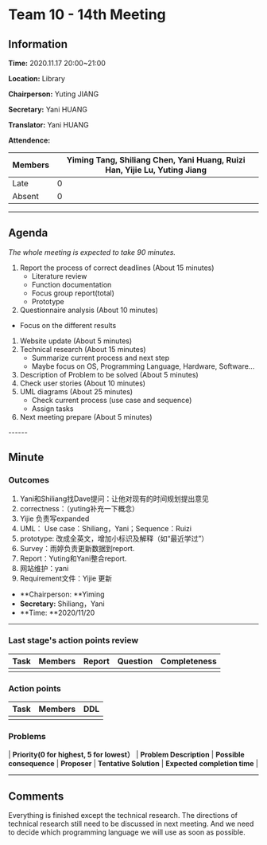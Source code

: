 # Team 10 - 14th Meeting

## Information

**Time:** 2020.11.17 20:00~21:00

**Location:** Library

**Chairperson:** Yuting JIANG

**Secretary:** Yani HUANG

**Translator:** Yani HUANG

**Attendence:**

| **Members** | **Yiming Tang, Shiliang Chen, Yani Huang, Ruizi Han, Yijie Lu, Yuting Jiang** |
| ----------- | ------------------------------------------------------------ |
| Late        | 0                                                            |
| Absent      | 0                                                            |



------

## Agenda

*The whole meeting is expected to take 90 minutes.*

1. Report the process of correct deadlines (About 15 minutes)
   - Literature review
   - Function documentation
   - Focus group report(total)
   - Prototype
2. Questionnaire analysis (About 10 minutes)

- Focus on the different results

1. Website update (About 5 minutes)
2. Technical research (About 15 minutes)
   - Summarize current process and next step
   - Maybe focus on OS, Programming Language, Hardware, Software...
3. Description of Problem to be solved (About 5 minutes)
4. Check user stories (About 10 minutes)
5. UML diagrams (About 25 minutes)
   - Check current process (use case and sequence)
   - Assign tasks
6. Next meeting prepare (About 5 minutes)


\------

## Minute

### Outcomes

1. Yani和Shiliang找Dave提问：让他对现有的时间规划提出意见
2. correctness：（yuting补充一下概念）
3. Yijie 负责写expanded
4. UML： Use case：Shiliang，Yani；Sequence：Ruizi
5. prototype: 改成全英文，增加小标识及解释（如“最近学过”）
6. Survey：雨婷负责更新数据到report.
7. Report：Yuting和Yani整合report.
8. 网站维护：yani
9. Requirement文件：Yijie 更新

- **Chairperson: **Yiming
- **Secretary:** Shiliang，Yani
- **Time: **2020/11/20



------

### Last stage's action points review

| **Task** | **Members** | **Report** | **Question** | **Completeness** |
| -------- | ----------- | ---------- | ------------ | ---------------- |
|          |             |            |              |                  |



### Action points

| **Task** | **Members** | **DDL** |
| -------- | ----------- | ------- |
|          |             |         |



### Problems

| **Priority(0 for highest, 5 for lowest）** | **Problem Description** | **Possible consequence** | **Proposer** | **Tentative Solution** | **Expected completion time** |



------

## Comments

Everything is finished except the technical research. The directions of technical research still need to be discussed in next meeting. And we need to decide which programming language we will use as soon as possible.